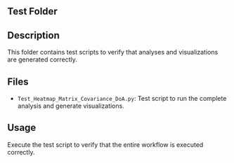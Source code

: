 ## Test Folder

## Description

This folder contains test scripts to verify that analyses and visualizations are generated correctly.

## Files

- `Test_Heatmap_Matrix_Covariance_DoA.py`: Test script to run the complete analysis and generate visualizations.

## Usage

Execute the test script to verify that the entire workflow is executed correctly.
